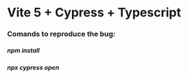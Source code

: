 # Vite 5 + Cypress + Typescript
### Comands to reproduce the bug:


##### npm install
##### npx cypress open
